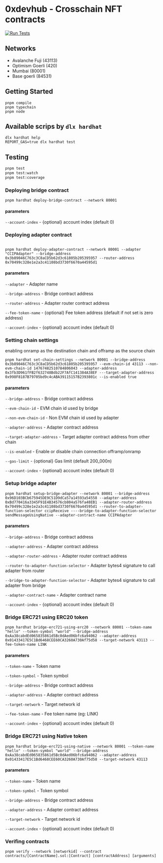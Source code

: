 # 0xdevhub - Crosschain NFT contracts

[![Run Tests](https://github.com/0xdevhub/crosschain-nft-contracts/actions/workflows/tests.yml/badge.svg)](https://github.com/0xdevhub/crosschain-nft-contracts/actions/workflows/tests.yml)

## Networks

- Avalanche Fuji (43113)
- Optimism Goerli (420)
- Mumbai (80001)
- Base goerli (84531)

## Getting Started

```shell
pnpm compile
pnpm typechain
pnpm node
```

## Available scrips by `dlx hardhat`

```shell
dlx hardhat help
REPORT_GAS=true dlx hardhat test
```

## Testing

```bash
pnpm test
pnpm test:watch
pnpm test:coverage
```

### Deploying bridge contract

```shell
pnpm hardhat deploy-bridge-contract --network 80001
```

#### parameters

`--account-index` - {optional} account index (default 0)

### Deploying adapter contract

```shell

pnpm hardhat deploy-adapter-contract --network 80001 --adapter "CCIPAdapter" --bridge-address 0x3b89046C763c3C8aCD5b62d3c61805b205395957 --router-address 0x70499c328e1e2a3c41108bd3730f6670a44595d1

```

#### parameters

`--adapter` - Adapter name

`--bridge-address` - Bridge contract address

`--router-address` - Adapter router contract address

`--fee-token-name` - {optional} Fee token address (default if not set is zero address)

`--account-index` - {optional} account index (default 0)

### Setting chain settings

enabling onramp as the destination chain and offramp as the source chain

```shell
pnpm hardhat set-chain-settings --network 80001 --bridge-address 0x3b89046C763c3C8aCD5b62d3c61805b205395957 --evm-chain-id 43113 --non-evm-chain-id 14767482510784806043 --adapter-address 0x3fb3D961fFB2f632748Bdb22F7AfC141384A38EF ---target-adapter-address 0x998F8187B79705bd9c4cABA39115157B2393801c --is-enabled true
```

#### parameters

`--bridge-address` - Bridge contract address

`--evm-chain-id` - EVM chain id used by bridge

`--non-evm-chain-id` - Non EVM chain id used by adapter

`--adapter-address` - Adapter contract address

`--target-adapter-address` - Target adapter contract address from other chain

`--is-enabled` - Enable or disable chain connection offramp/onramp

`--gas-limit` - {optional} Gas limit (default 200_000n)

`--account-index` - {optional} account index (default 0)

### Setup bridge adapter

```shell
pnpm hardhat setup-bridge-adapter --network 80001 --bridge-address 0x96D103BCb675945DE9C51D9dCa57a14593a54558 --adapter-address 0xBd770416a3345F91E4B34576cb804a576fa48EB1 --adapter-router-address 0x70499c328e1e2a3c41108bd3730f6670a44595d1 --router-to-adapter-function-selector ccipReceive ----bridge-to-adapter-function-selector sendMessageUsingNative --adapter-contract-name CCIPAdapter
```

#### parameters

`--bridge-address` - Bridge contract address

`--adapter-address` - Adapter contract address

`--adapter-router-address` - Adapter router contract address

`--router-to-adapter-function-selector` - Adapter bytes4 signature to call adapter from router

`--bridge-to-adapter-function-selector` - Adapter bytes4 signature to call adapter from bridge

`--adapter-contract-name` - Adapter contract name

`--account-index` - {optional} account index (default 0)

### Bridge ERC721 using ERC20 token

```shell
pnpm hardhat bridge-erc721-using-erc20 --network 80001 --token-name "hello" --token-symbol "world" --bridge-address 0xAa38cabdEd065835861d5Bc0dAed06bfc6a94062 --adapter-address 0x01433417E5C1Bd6468CEE60CA3260A730Af75d58 --target-network 43113 --fee-token-name LINK
```

#### parameters

`--token-name` - Token name

`--token-symbol` - Token symbol

`--bridge-address` - Bridge contract address

`--adapter-address` - Adapter contract address

`--target-network` - Target network id

`--fee-token-name` - Fee token name (eg: LINK)

`--account-index` - {optional} account index (default 0)

### Bridge ERC721 using Native token

```shell
pnpm hardhat bridge-erc721-using-native --network 80001 --token-name "hello" --token-symbol "world" --bridge-address 0xAa38cabdEd065835861d5Bc0dAed06bfc6a94062 --adapter-address 0x01433417E5C1Bd6468CEE60CA3260A730Af75d58 --target-network 43113
```

#### parameters

`--token-name` - Token name

`--token-symbol` - Token symbol

`--bridge-address` - Bridge contract address

`--adapter-address` - Adapter contract address

`--target-network` - Target network id

`--account-index` - {optional} account index (default 0)

### Verifing contracts

```shell
pnpm verify --network [networkid] --contract contracts/[ContractName].sol:[Contract] [contractAddress] [arguments]
```
